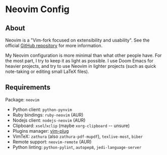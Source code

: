 # Neovim Config

## About

Neovim is a "Vim-fork focused on extensibility and usability". See the official
[GitHub repository](https://github.com/neovim/neovim) for more information.

My Neovim configuration is more minimal than what other people have. For the
most part, I try to keep it as light as possible. I use Doom Emacs for heavier
projects, and try to use Neovim in lighter projects (such as quick note-taking
or editing small LaTeX files). 

## Requirements

Package: `neovim`

- Python client: `python-pynvim`
- Ruby bindings: `ruby-neovim` (AUR)
- Nodejs client: `nodejs-neovim` (AUR)
- Clipboard: `xsel`/`xclip` (maybe `xorg-clipboard` -- unsure)
- Plugins manager: [vim-plug](https://github.com/junegunn/vim-plug)
- VimTeX: `zathura` (also `zathura-pdf-mupdf`), `texlive-most`, `biber`
- Remote support: `neovim-remote` (AUR)
- Python linting: `python-pylint`, `autopep8`, `jedi-language-server`
